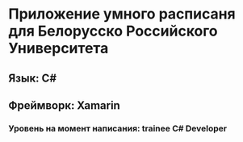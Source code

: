 # Приложение умного расписаня для Белорусско Российского Университета
## Язык: C#
## Фреймворк: Xamarin
### Уровень на момент написания: trainee C# Developer
